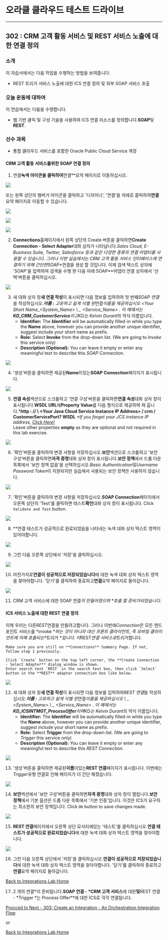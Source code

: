 # 오라클 클라우드 테스트 드라이브 #
-----
## 302 : CRM 고객 활동 서비스 및 REST 서비스 노출에 대한 연결 정의 ##


### 소개 ###
이 자습서에서는 다음 작업을 수행하는 방법을 보여줍니다. 
- REST 트리거 서비스 노출에 대한 ICS 연결 정의 및 외부 SOAP 서비스 호출 

### 오늘 운동에 대하여 ###
이 연습에서는 다음을 수행합니다. 
- 웹 기반 클릭 및 구성 기술을 사용하여 ICS 연결 리소스를 정의합니다.**SOAP**및**REST**. 

### 선수 과목 ###

- 통합 클라우드 서비스를 포함한 Oracle Public Cloud Service 계정 

#### CRM 고객 활동 서비스를위한 SOAP 연결 정의 

1. 연결**녹색 아이콘을 클릭하여**연결**요약 페이지로 이동하십시오. 

![](images/302/01.home_conn.png)


또는 왼쪽 상단의 햄버거 아이콘을 클릭하고 &#39;디자이너&#39;, &#39;연결&#39;을 차례로 클릭하여**연결**요약 페이지로 이동할 수 있습니다. 

![](images/302/02.home_hamburger.png)


![](images/302/03.home_hamburger_designer.png)


![](images/302/04.home_hamburger_connections.png)


2. **Connections**홈페이지에서 왼쪽 상단의 Create 버튼을 클릭하면**Create Connection - Select Adapter**대화 상자가 나타납니다.*Sales Cloud, E-Business Suite, Twitter, Salesforce 등과 같은 다양한 종류의 연결 어댑터를 사용할 수 있습니다. 그러나 이번 실습에서는 CRM 고객 활동 서비스 인터페이스에 연결하기 위해 간단한*SOAP*연결을 생성 할 것입니다. 이제 검색 텍스트 상자에 &#39;SOAP&#39;을 입력하여 검색을 수행 한 다음 아래 SOAP**어댑터 연결 상자에서 &#39;선택&#39;버튼을 클릭하십시오. 

![](images/302/05.connection_create.png)


3. 새 대화 상자 창**새 연결 작성**이 표시되면 다음 정보를 입력하여 첫 번째*SOAP 연결*을 작성하십시오.***이름 :** 고유하고 쉽게 식별 된*연결*이름을 제공하십시오 <Your Short Name\_<System_Name> \ _ <Service_Name> . 이 예에서는**KD_CRM_CustomerService**이고*KD*는 Kelvin Durant*의 약식 이름입니다. 
	* **Identifier:** The **Identifier** will be automatically filled-in while you type the **Name** above, however you can provide another unique identifier, suggest include your short name as prefix.
	* **Role:** Select **Invoke** from the drop-down list. (We are going to *Invoke* this service only)
	* **Description (Optional):** You can leave it empty or enter any meaningful text to describe this *SOAP Connection*.


![](images/302/06.connection_new.png)


4. &#39;생성&#39;버튼을 클릭하면 제공된**Name**이있는**SOAP Connection**페이지가 표시됩니다. 

![](images/302/07.connection_initial.png)


5. **연결 속성**섹션으로 스크롤하고 &#39;연결 구성&#39;버튼을 클릭하면**연결 속성**대화 상자 창이 표시됩니다.**WSDL URL**에**Property Value**를 다음 형식으로 제공하여 채 웁니다.***http : // \ <Your Java Cloud Service Instance IP Address\> / crm / CustomerServicePort? WSDL**
	*\*If you forget your JCS instance IP address, [Click Here!](../Java%20Apps/java.cloud.md)*  
	Leave other properties **empty** as they are optional and not required in this lab exercise.
	
![](images/302/08.connection_properties.png)


6. &#39;확인&#39;버튼을 클릭하여 변경 사항을 저장하십시오.**보안**섹션으로 스크롤하고 &#39;보안 구성&#39;버튼을 클릭하면**자격 증명**대화 상자 창이 표시됩니다.**보안 정책**에서 드롭 다운 목록에서 &#39;보안 정책 없음&#39;을 선택하십시오.*Basic Authentication*및*Username Password Token*이 지원되지만 실습에서 사용되는 보안 정책은 사용하지 않습니다. 

![](images/302/09.connection_security.png)


7. &#39;확인&#39;버튼을 클릭하여 변경 사항을 저장하십시오.**SOAP Connection**페이지에서 오른쪽 상단의 &#39;Test&#39;를 클릭하면 테스트**확인**대화 상자 창이 표시됩니다. 
	Click `Validate and Test` button.


![](images/302/10.connection_test.png)


8. **연결 테스트가 성공적으로 완료되었음을 나타내는 녹색 대화 상자 텍스트 영역이 있어야합니다. 

![](images/302/11.connection_testresult.png)


9. 그런 다음 오른쪽 상단에서 &#39;저장&#39;을 클릭하십시오. 

![](images/302/12.connection_save.png)


10. 마찬가지로**연결이 성공적으로 저장되었습니다**에 대한 녹색 대화 상자 텍스트 영역을 찾아야합니다. &#39;닫기&#39;를 클릭하여 종료하고**연결**요약 페이지로 돌아갑니다. 

![](images/302/13.connection_saveresult.png)


11. CRM 고객 서비스에 대한 SOAP 연결*이 만들어졌으며 \*호출 할 준비가되었습니다*. 

#### ICS 서비스 노출에 대한 REST 연결 정의 

이제 우리는 다른*REST*연결을 만들려고합니다. 그러나 이번에*Connection*은 모든 엔드 포인트 서비스를 \*invoke \**하는 것이 아니라 대신 프론트 클라이언트, 즉 모바일 클라이언트에 의해 호출되는*\*트리거 \**입니다. 이*REST*연결 서비스로*트리거합니다. 
	
	Make sure you are still on **Connections** Summary Page. If not, follow step 1 previously.  
	
	Click `Create` button on the top left corner, the **Create Connection - Select Adapter** dialog window is shown.  
	Enter search text `REST` in the search text box, then click `Select` button in the **REST** adapter connection box like below.
	
![](images/302/14.connection_create1.png)


12. 새 대화 상자 창**새 연결 작성**이 표시되면 다음 정보를 입력하여*REST 연결*을 작성하십시오.***이름 :** 고유하고 쉽게 식별 된*연결*이름을 제공하십시오 <Your Short Name> \ _ <System_Name> \ _ <Service_Name> . 이 예에서는**KD_ICSINTMGT_ProcessOffer**이며*KD*는 Kelvin Durant*의 약식 이름입니다. 
	* **Identifier:** The **Identifier** will be automatically filled-in while you type the **Name** above, however you can provide another unique identifier, suggest include your short name as prefix.
	* **Role:** Select **Trigger** from the drop-down list. (We are going to *Trigger* this service only)
	* **Description (Optional):** You can leave it empty or enter any meaningful text to describe this *REST Connection*.


![](images/302/15.connection_new1.png)


13. &#39;생성&#39;버튼을 클릭하면 제공된**이름**이있는**REST 연결**페이지가 표시됩니다. 이번에는*Trigger*유형 연결로 인해 페이지가 더 간단 해졌습니다. 

![](images/302/16.connection_initial1.png)


14. **보안**섹션에서 &#39;보안 구성&#39;버튼을 클릭하면**자격 증명**대화 상자 창이 열립니다.**보안 정책**에서 기본 옵션은 드롭 다운 목록에서 &#39;기본 인증&#39;입니다. 이것은 ICS가 요구하는 최소한의 보안 정책입니다. 
	Click `OK` button to save changes made.

![](images/302/17.connection_security1.png)


15. **REST 연결**페이지에서 오른쪽 상단 모서리에있는 &#39;테스트&#39;를 클릭하십시오.**연결 테스트가 성공적으로 완료되었습니다**에 대한 녹색 대화 상자 텍스트 영역을 찾아야합니다. 

![](images/302/18.connection_test1.png)


16. 그런 다음 오른쪽 상단에서 &#39;저장&#39;을 클릭하십시오.**연결이 성공적으로 저장되었습니다**에 대한 녹색 대화 상자 텍스트 영역을 찾아야합니다. &#39;닫기&#39;를 클릭하여 종료하고**연결**요약 페이지로 돌아갑니다. 

[Back to Integrations Lab Home](README.md) 

17. 2 개의 연결*이 준비됩니다.**SOAP 연결 - \*CRM 고객 서비스**에 대한**및**REST 연결 - \*Trigger \*는 Process Offer**에 대한 ICS로 각각 연결됩니다. 

[Procced to Next - 303: Create an Integration - An Orchestration Integration Flow](L303-IntegrationsLab.md)

or

[Back to Integrations Lab Home](README.md)
